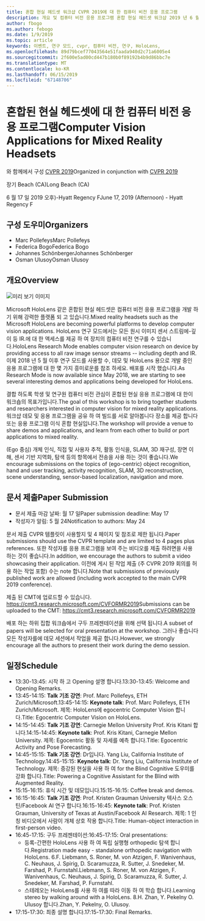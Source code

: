 ```yaml
---
title: 혼합 현실 헤드셋 워크샵 CVPR 2019에 대 한 컴퓨터 비전 응용 프로그램
description: 개요 및 컴퓨터 비전 응용 프로그램 혼합 현실 헤드셋 워크샵 2019 년 6 월에 CVPR 컨퍼런스에서 전달할의 일정입니다.
author: fbogo
ms.author: febogo
ms.date: 1/9/2019
ms.topic: article
keywords: 이벤트, 연구 모드, cvpr, 컴퓨터 비전, 연구, HoloLens,
ms.openlocfilehash: 89d79bcef77043564e51faada940d2c71a6005e4
ms.sourcegitcommit: 2f600e5ad00cd447b180b0f89192b4b9d86bbc7e
ms.translationtype: MT
ms.contentlocale: ko-KR
ms.lasthandoff: 06/15/2019
ms.locfileid: "67148706"
---
```

# <a name="computer-vision-applications-for-mixed-reality-headsets"></a><span data-ttu-id="4182e-104">혼합된 현실 헤드셋에 대 한 컴퓨터 비전 응용 프로그램</span><span class="sxs-lookup"><span data-stu-id="4182e-104">Computer Vision Applications for Mixed Reality Headsets</span></span>

<span data-ttu-id="4182e-105">와 함께에서 구성 [CVPR 2019](http://cvpr2019.thecvf.com/)</span><span class="sxs-lookup"><span data-stu-id="4182e-105">Organized in conjunction with [CVPR 2019](http://cvpr2019.thecvf.com/)</span></span>

<span data-ttu-id="4182e-106">장기 Beach (CA)</span><span class="sxs-lookup"><span data-stu-id="4182e-106">Long Beach (CA)</span></span>

<span data-ttu-id="4182e-107">6 월 17 일 2019 오후)-Hyatt Regency F</span><span class="sxs-lookup"><span data-stu-id="4182e-107">June 17, 2019 (Afternoon) - Hyatt Regency F</span></span>


## <a name="organizers"></a><span data-ttu-id="4182e-108">구성 도우미</span><span class="sxs-lookup"><span data-stu-id="4182e-108">Organizers</span></span>
* <span data-ttu-id="4182e-109">Marc Pollefeys</span><span class="sxs-lookup"><span data-stu-id="4182e-109">Marc Pollefeys</span></span>
* <span data-ttu-id="4182e-110">Federica Bogo</span><span class="sxs-lookup"><span data-stu-id="4182e-110">Federica Bogo</span></span>
* <span data-ttu-id="4182e-111">Johannes Schönberger</span><span class="sxs-lookup"><span data-stu-id="4182e-111">Johannes Schönberger</span></span>
* <span data-ttu-id="4182e-112">Osman Ulusoy</span><span class="sxs-lookup"><span data-stu-id="4182e-112">Osman Ulusoy</span></span>

## <a name="overview"></a><span data-ttu-id="4182e-113">개요</span><span class="sxs-lookup"><span data-stu-id="4182e-113">Overview</span></span>

![미리 보기 이미지](images/cvpr2019_teaser2.jpg)

<span data-ttu-id="4182e-115">Microsoft HoloLens 같은 혼합된 현실 헤드셋은 컴퓨터 비전 응용 프로그램을 개발 하기 위해 강력한 플랫폼 되 고 있습니다.</span><span class="sxs-lookup"><span data-stu-id="4182e-115">Mixed reality headsets such as the Microsoft HoloLens are becoming powerful platforms to develop computer vision applications.</span></span> <span data-ttu-id="4182e-116">HoloLens 연구 모드에서는 모든 원시 이미지 센서 스트림에-깊이 등 IR.에 대 한 액세스를 제공 하 여 장치의 컴퓨터 비전 연구를 수 있습니다.</span><span class="sxs-lookup"><span data-stu-id="4182e-116">HoloLens Research Mode enables computer vision research on device by providing access to all raw image sensor streams -- including depth and IR.</span></span> <span data-ttu-id="4182e-117">이제 2018 년 5 월 이후 연구 모드를 사용할 수, 데모 및 HoloLens 용으로 개발 중인 응용 프로그램에 대 한 몇 가지 흥미로운를 참조 하세요. 배포를 시작 했습니다.</span><span class="sxs-lookup"><span data-stu-id="4182e-117">As Research Mode is now available since May 2018, we are starting to see several interesting demos and applications being developed for HoloLens.</span></span> 

<span data-ttu-id="4182e-118">결합 하도록 학생 및 연구원 컴퓨터 비전 관심이 혼합된 현실 응용 프로그램에 대 한이 워크숍의 목표가입니다.</span><span class="sxs-lookup"><span data-stu-id="4182e-118">The goal of this workshop is to bring together students and researchers interested in computer vision for mixed reality applications.</span></span> <span data-ttu-id="4182e-119">워크샵 데모 및 응용 프로그램을 공유 하 여 빌드를 서로 알아봅니다 장소를 제공 합니다 또는 응용 프로그램 이식 혼합 현실입니다.</span><span class="sxs-lookup"><span data-stu-id="4182e-119">The workshop will provide a venue to share demos and applications, and learn from each other to build or port applications to mixed reality.</span></span> 

<span data-ttu-id="4182e-120">(Ego 중심) 개체 인식, 직접 및 사용자 추적, 활동 인식을, SLAM, 3D 재구성, 장면 이해, 센서 기반 지역화, 탐색 등의 항목에서 전송을 사용 하는 것이 좋습니다.</span><span class="sxs-lookup"><span data-stu-id="4182e-120">We encourage submissions on the topics of (ego-centric) object recognition, hand and user tracking, activity recognition, SLAM, 3D reconstruction, scene understanding, sensor-based localization, navigation and more.</span></span>

## <a name="paper-submission"></a><span data-ttu-id="4182e-121">문서 제출</span><span class="sxs-lookup"><span data-stu-id="4182e-121">Paper Submission</span></span>
* <span data-ttu-id="4182e-122">문서 제출 마감 날짜: 월 17 일</span><span class="sxs-lookup"><span data-stu-id="4182e-122">Paper submission deadline: May 17</span></span>
* <span data-ttu-id="4182e-123">작성자가 알림: 5 월 24</span><span class="sxs-lookup"><span data-stu-id="4182e-123">Notification to authors: May 24</span></span>

<span data-ttu-id="4182e-124">문서 제출 CVPR 템플릿이 사용할지 및 4 페이지 및 참조로 제한 됩니다.</span><span class="sxs-lookup"><span data-stu-id="4182e-124">Paper submissions should use the CVPR template and are limited to 4 pages plus references.</span></span> <span data-ttu-id="4182e-125">또한 작성자를 응용 프로그램을 보여 주는 비디오를 제출 하려면을 사용 하는 것이 좋습니다.</span><span class="sxs-lookup"><span data-stu-id="4182e-125">In addition, we encourage the authors to submit a video showcasing their application.</span></span>
<span data-ttu-id="4182e-126">이전에 게시 된 작업 제출 (주 CVPR 2019 회의를 허용 하는 작업 포함) 수는 note 합니다.</span><span class="sxs-lookup"><span data-stu-id="4182e-126">Note that submissions of previously published work are allowed (including work accepted to the main CVPR 2019 conference).</span></span> 

<span data-ttu-id="4182e-127">제출 된 CMT에 업로드할 수 있습니다. https://cmt3.research.microsoft.com/CVFORMR2019</span><span class="sxs-lookup"><span data-stu-id="4182e-127">Submissions can be uploaded to the CMT: https://cmt3.research.microsoft.com/CVFORMR2019</span></span>

<span data-ttu-id="4182e-128">배포 하는 하위 집합 워크숍에서 구두 프레젠테이션을 위해 선택 됩니다.</span><span class="sxs-lookup"><span data-stu-id="4182e-128">A subset of papers will be selected for oral presentation at the workshop.</span></span> <span data-ttu-id="4182e-129">그러나 좋습니다 모든 작성자를에 데모 세션에서 작업을 제공 합니다.</span><span class="sxs-lookup"><span data-stu-id="4182e-129">However, we strongly encourage all the authors to present their work during the demo session.</span></span>


## <a name="schedule"></a><span data-ttu-id="4182e-130">일정</span><span class="sxs-lookup"><span data-stu-id="4182e-130">Schedule</span></span>
* <span data-ttu-id="4182e-131">13:30-13:45: 시작 하 고 Opening 설명 합니다.</span><span class="sxs-lookup"><span data-stu-id="4182e-131">13:30-13:45: Welcome and Opening Remarks.</span></span>
* <span data-ttu-id="4182e-132">13:45-14:15: **Talk 기조 강연**: Prof. Marc Pollefeys, ETH Zurich/Microsoft.</span><span class="sxs-lookup"><span data-stu-id="4182e-132">13:45-14:15: **Keynote talk**: Prof. Marc Pollefeys, ETH Zurich/Microsoft.</span></span> <span data-ttu-id="4182e-133">제목: HoloLens에 egocentric Computer Vision 합니다.</span><span class="sxs-lookup"><span data-stu-id="4182e-133">Title: Egocentric Computer Vision on HoloLens.</span></span>
* <span data-ttu-id="4182e-134">14:15-14:45: **Talk 기조 강연**: Carnegie Mellon University Prof. Kris Kitani 합니다.</span><span class="sxs-lookup"><span data-stu-id="4182e-134">14:15-14:45: **Keynote talk**: Prof. Kris Kitani, Carnegie Mellon University.</span></span> <span data-ttu-id="4182e-135">제목: Egocentric 활동 및 자세를 예측 합니다.</span><span class="sxs-lookup"><span data-stu-id="4182e-135">Title: Egocentric Activity and Pose Forecasting.</span></span>
* <span data-ttu-id="4182e-136">14:45-15:15: **Talk 기조 강연**: Dr입니다. Yang Liu, California Institute of Technology.</span><span class="sxs-lookup"><span data-stu-id="4182e-136">14:45-15:15: **Keynote talk**: Dr. Yang Liu, California Institute of Technology.</span></span> <span data-ttu-id="4182e-137">제목: 증강된 현실을 사용 하 여 for the Blind Cognitive 도우미를 강화 합니다.</span><span class="sxs-lookup"><span data-stu-id="4182e-137">Title: Powering a Cognitive Assistant for the Blind with Augmented Reality.</span></span>
* <span data-ttu-id="4182e-138">15:15-16:15: 휴식 시간 및 데모입니다.</span><span class="sxs-lookup"><span data-stu-id="4182e-138">15:15-16:15: Coffee break and demos.</span></span>
* <span data-ttu-id="4182e-139">16:15-16:45: **Talk 기조 강연**: Prof. Kristen Grauman University 텍사스 오스틴/Facebook AI 연구 합니다.</span><span class="sxs-lookup"><span data-stu-id="4182e-139">16:15-16:45: **Keynote talk**: Prof. Kristen Grauman, University of Texas at Austin/Facebook AI Research.</span></span> <span data-ttu-id="4182e-140">제목: 1 인칭 비디오에서 사람이 개체 상호 작용 합니다.</span><span class="sxs-lookup"><span data-stu-id="4182e-140">Title: Human-object interaction in first-person video.</span></span>
* <span data-ttu-id="4182e-141">16:45-17:15: 구두 프레젠테이션:</span><span class="sxs-lookup"><span data-stu-id="4182e-141">16:45-17:15: Oral presentations:</span></span>
    * <span data-ttu-id="4182e-142">등록-간편한 HoloLens 사용 하 여 독립 실행형 orthopedic 탐색 합니다.</span><span class="sxs-lookup"><span data-stu-id="4182e-142">Registration made easy - standalone orthopedic navigation with HoloLens.</span></span> <span data-ttu-id="4182e-143">6\.</span><span class="sxs-lookup"><span data-stu-id="4182e-143">F.</span></span> <span data-ttu-id="4182e-144">Liebmann, S. Roner, M. von Atzigen, F. Wanivenhaus, C. Neuhaus, J. Spirig, D. Scaramuzza, R. Sutter, J. Snedeker, M. Farshad, P. Furnstahl.</span><span class="sxs-lookup"><span data-stu-id="4182e-144">Liebmann, S. Roner, M. von Atzigen, F. Wanivenhaus, C. Neuhaus, J. Spirig, D. Scaramuzza, R. Sutter, J. Snedeker, M. Farshad, P. Furnstahl.</span></span>
    * <span data-ttu-id="4182e-145">스테레오는 HoloLens를 사용 하 여를 따라 이동 하 여 학습 합니다.</span><span class="sxs-lookup"><span data-stu-id="4182e-145">Learning stereo by walking around with a HoloLens.</span></span> <span data-ttu-id="4182e-146">8\.</span><span class="sxs-lookup"><span data-stu-id="4182e-146">H.</span></span> <span data-ttu-id="4182e-147">Zhan, Y. Pekelny O. Ulusoy 합니다.</span><span class="sxs-lookup"><span data-stu-id="4182e-147">Zhan, Y. Pekelny, O. Ulusoy.</span></span>
* <span data-ttu-id="4182e-148">17:15-17:30: 최종 설명 합니다.</span><span class="sxs-lookup"><span data-stu-id="4182e-148">17:15-17:30: Final Remarks.</span></span>
